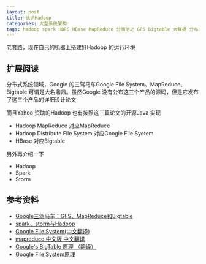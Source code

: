 ```yaml
---
layout: post
title: 认识Hadoop
categories: 大型系统架构 
tags: hadoop spark HDFS HBase MapReduce 分而治之 GFS Bigtable 大数据 分布式计算 分布式存储 Storm ZooKeeper 
---
```


老套路，现在自己的机器上搭建好Hadoop 的运行环境



## 扩展阅读

分布式系统领域，Google 的三驾马车Google File System、MapReduce、Bigtable 可谓是大名鼎鼎。虽然Google 没有公布这三个产品的源码，但是它发布了这三个产品的详细设计论文

而且Yahoo 资助的Hadoop 也有按照这三篇论文的开源Java 实现

* Hadoop MapReduce 对应MapReduce
* Hadoop Distribute File System 对应Google File Syetem
* HBase 对应Bigtable

另外再介绍一下

* Hadoop
* Spark
* Storm

## 参考资料

* [Google三驾马车：GFS、MapReduce和Bigtable](https://www.cnblogs.com/maybe2030/p/4568541.html)
* [spark、storm与Hadoop](https://www.cnblogs.com/mlj5288/p/4606092.html)
* [Google File System(中文翻译)](https://blog.csdn.net/xuleicsu/article/details/526386)
* [mapreduce 中文版 中文翻译](https://blog.csdn.net/active1001/article/details/1675920)
* [Google's BigTable 原理 （翻译）](https://blog.csdn.net/accesine960/article/details/595628)
* [Google File System原理](https://juejin.im/post/582d9c91d203090067fba883)